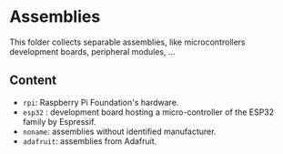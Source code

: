 # Assemblies

This folder collects separable assemblies, like microcontrollers development boards, peripheral modules, ...

## Content

* `rpi`: Raspberry Pi Foundation's hardware.
* `esp32` : development board hosting a micro-controller of the ESP32 family by Espressif.
* `noname`: assemblies without identified manufacturer.
* `adafruit`: assemblies from Adafruit.
